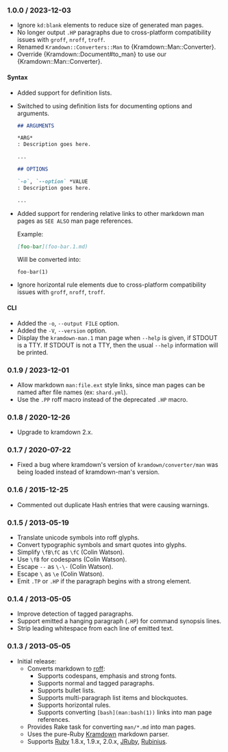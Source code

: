 ### 1.0.0 / 2023-12-03

* Ignore `kd:blank` elements to reduce size of generated man pages.
* No longer output `.HP` paragraphs due to cross-platform compatibility issues
  with `groff`, `nroff`, `troff`.
* Renamed `Kramdown::Converters::Man` to {Kramdown::Man::Converter}.
* Override {Kramdown::Document#to_man} to use our {Kramdown::Man::Converter}.

#### Syntax

* Added support for definition lists.
* Switched to using definition lists for documenting options and arguments.

  ```markdown
  ## ARGUMENTS

  *ARG*
  : Description goes here.

  ...
  ```

  ```markdown
  ## OPTIONS

  `-o`, `--option` *VALUE
  : Description goes here.

  ...
  ```
* Added support for rendering relative links to other markdown man pages
  as `SEE ALSO` man page references.

  Example:

  ```markdown
  [foo-bar](foo-bar.1.md)
  ```

  Will be converted into:

  ```
  foo-bar(1)
  ```
* Ignore horizontal rule elements due to cross-platform compatibility issues
  with `groff`, `nroff`, `troff`.

#### CLI

* Added the `-o`, `--output FILE` option.
* Added the `-V`, `--version` option.
* Display the `kramdown-man.1` man page when `--help` is given, if STDOUT is
  a TTY. If STDOUT is not a TTY, then the usual `--help` information will be
  printed.

### 0.1.9 / 2023-12-01

* Allow markdown `man:file.ext` style links, since man pages can be named after
  file names (ex: `shard.yml`).
* Use the `.PP` roff macro instead of the deprecated `.HP` macro.

### 0.1.8 / 2020-12-26

* Upgrade to kramdown 2.x.

### 0.1.7 / 2020-07-22

* Fixed a bug where kramdown's version of `kramdown/converter/man` was being
  loaded instead of kramdown-man's version.

### 0.1.6 / 2015-12-25

* Commented out duplicate Hash entries that were causing warnings.

### 0.1.5 / 2013-05-19

* Translate unicode symbols into roff glyphs.
* Convert typographic symbols and smart quotes into glyphs.
* Simplify `\fB\fC` as `\fC` (Colin Watson).
* Use `\fB` for codespans (Colin Watson).
* Escape `--` as `\-\-` (Colin Watson).
* Escape `\` as `\e` (Colin Watson).
* Emit `.TP` or `.HP` if the paragraph begins with a strong element.

### 0.1.4 / 2013-05-05

* Improve detection of tagged paragraphs.
* Support emitted a hanging paragraph (`.HP`) for command synopsis lines.
* Strip leading whitespace from each line of emitted text.

### 0.1.3 / 2013-05-05

* Initial release:
  * Converts markdown to [roff]:
    * Supports codespans, emphasis and strong fonts.
    * Supports normal and tagged paragraphs.
    * Supports bullet lists.
    * Supports multi-paragraph list items and blockquotes.
    * Supports horizontal rules.
    * Supports converting `[bash](man:bash(1))` links into man page references.
  * Provides Rake task for converting `man/*.md` into man pages.
  * Uses the pure-Ruby [Kramdown][kramdown] markdown parser.
  * Supports [Ruby] 1.8.x, 1.9.x, 2.0.x, [JRuby], [Rubinius].

[kramdown]: http://kramdown.rubyforge.org/
[roff]: http://en.wikipedia.org/wiki/Roff

[Ruby]: http://www.ruby-lang.org/
[JRuby]: http://jruby.org/
[Rubinius]: http://rubini.us/
